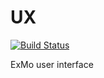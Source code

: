 UX
==

[![Build Status](https://travis-ci.org/ExtremeModeration/UX.svg?branch=master)](https://travis-ci.org/ExtremeModeration/UX)

ExMo user interface
